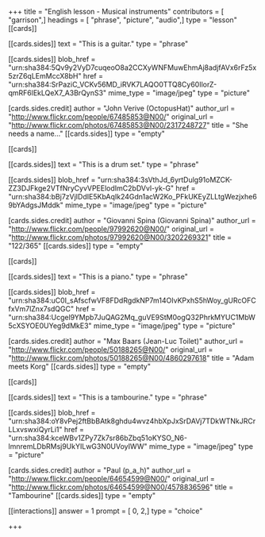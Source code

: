 +++
title = "English lesson - Musical instruments"
contributors = [ "garrison",]
headings = [ "phrase", "picture", "audio",]
type = "lesson"
[[cards]]

[[cards.sides]]
text = "This is a guitar."
type = "phrase"

[[cards.sides]]
blob_href = "urn:sha384:5Qv9y2VyD7cuqeoO8a2CCXyWNFMuwEhmAj8adjfAVx6rFz5x5zrZ6qLEmMccX8bH"
href = "urn:sha384:SrPaziC_VCKv56MD_iRVK7LAQO0TTQ8Cy60IlorZ-qmRF6lEkLQeX7_A3BrQynS3"
mime_type = "image/jpeg"
type = "picture"

[cards.sides.credit]
author = "John Verive (OctopusHat)"
author_url = "http://www.flickr.com/people/67485853@N00/"
original_url = "http://www.flickr.com/photos/67485853@N00/2317248727"
title = "She needs a name..."
[[cards.sides]]
type = "empty"

[[cards]]

[[cards.sides]]
text = "This is a drum set."
type = "phrase"

[[cards.sides]]
blob_href = "urn:sha384:3sVthJd_6yrtDulg91oMZCK-ZZ3DJFkge2VTfNryCyvVPEElodImC2bDVvl-yk-G"
href = "urn:sha384:bBj7zVjIDdIE5KbAqIk24Gdn1acW2Ko_PFkUKEyZLLtgWezjxhe69bYAdgsJMddk"
mime_type = "image/jpeg"
type = "picture"

[cards.sides.credit]
author = "Giovanni Spina (Giovanni Spina)"
author_url = "http://www.flickr.com/people/97992620@N00/"
original_url = "http://www.flickr.com/photos/97992620@N00/3202269321"
title = "122/365"
[[cards.sides]]
type = "empty"

[[cards]]

[[cards.sides]]
text = "This is a piano."
type = "phrase"

[[cards.sides]]
blob_href = "urn:sha384:uC0I_sAfscfwVF8FDdRgdkNP7m14OIvKPxhS5hWoy_gURcOFCfxVm7lZnx7sdQGC"
href = "urn:sha384:Ucgel9YMpb7JuQAG2Mq_guVE9StM0ogQ32PhrkMYUC1MbW5cXSYOE0UYeg9dMkE3"
mime_type = "image/jpeg"
type = "picture"

[cards.sides.credit]
author = "Max Baars (Jean-Luc Toilet)"
author_url = "http://www.flickr.com/people/50188265@N00/"
original_url = "http://www.flickr.com/photos/50188265@N00/4860297618"
title = "Adam meets Korg"
[[cards.sides]]
type = "empty"

[[cards]]

[[cards.sides]]
text = "This is a tambourine."
type = "phrase"

[[cards.sides]]
blob_href = "urn:sha384:oY8vPej2ftBbBAtk8ghdu4wvz4hbXpJxSrDAVj7TDkWTNkJRCrLLxvswxiQyrLi1"
href = "urn:sha384:kceWBv1ZPy7Zk7sr86bZbq51oKYSO_N6-lmnremLDbRMsj9UkYILwG3N0UVoyIWW"
mime_type = "image/jpeg"
type = "picture"

[cards.sides.credit]
author = "Paul (p_a_h)"
author_url = "http://www.flickr.com/people/64654599@N00/"
original_url = "http://www.flickr.com/photos/64654599@N00/4578836596"
title = "Tambourine"
[[cards.sides]]
type = "empty"

[[interactions]]
answer = 1
prompt = [ 0, 2,]
type = "choice"

+++
